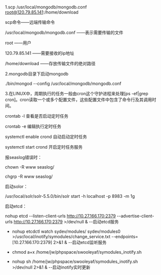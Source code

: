 1.scp /usr/local/mongodb/mongodb.conf root@120.79.85.141:/home/download

scp命令——远端传输命令

/usr/local/mongodb/mongodb.conf          ——表示需要传输的文件

root                                                                 ——用户

120.79.85.141                                               ——需要接收的ip地址

/home/download                                          ——存放传输文件的绝对路径

2.mongodb目录下启动mongodb

./bin/mongod --config /usr/local/mongodb/mongodb.conf

3.在LINUX中，周期执行的任务一般由cron这个守护进程来处理\[ps -ef\|grep cron\]。cron读取一个或多个配置文件，这些配置文件中包含了命令行及其调用时间。

crontab -l  查看是否启动定时任务

crontab -e 编辑执行定时任务

systemctl  enable  crond 自动启动定时任务

systemctl  start crond 开启定时任务服务

报seaslog错误时：

chown -R  www seaslog/

chgrp -R www seaslog/

启动solor：

/usr/local/solr/solr-5.5.0/bin/solr start -h localhost -p 8983 -m 1g

启动etcd：

nohup etcd --listen-client-urls http://10.27.166.170:2379 --advertise-client-urls http://10.27.166.170:2379 &gt;/dev/null &    --启动etcd服务

-    nohup etcdctl watch sydev/modules/ sydev/modules0 &gt;/usr/local/inotify/symodules/change\_service.txt --endpoints=\[10.27.166.170:2379\] 2&gt;&1 &    --启动etcd监听服务

-    chmod a+x /home/jw/phpspace/swooleyaf/symodules\_inotify.sh

-    nohup sh /home/jw/phpspace/swooleyaf/symodules\_inotify.sh &gt;/dev/null 2&gt;&1 & --启动inotify实时更新

